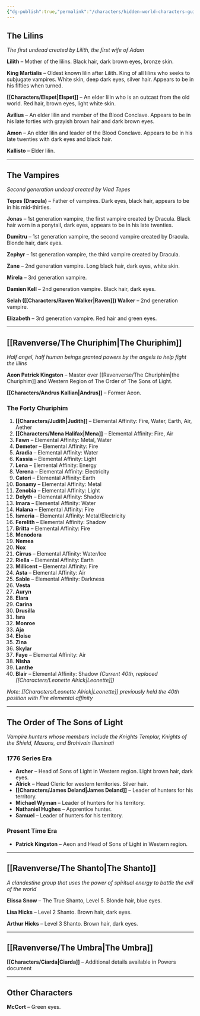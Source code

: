 ```yaml
---
{"dg-publish":true,"permalink":"/characters/hidden-world-characters-guide/"}
---
```



## The Lilins

_The first undead created by Lilith, the first wife of Adam_

**Lilith** – Mother of the lilins. Black hair, dark brown eyes, bronze skin.

**King Martialis** – Oldest known lilin after Lilith. King of all lilins who seeks to subjugate vampires. White skin, deep dark eyes, silver hair. Appears to be in his fifties when turned.

**[[Characters/Elspet\|Elspet]]** – An elder lilin who is an outcast from the old world. Red hair, brown eyes, light white skin.

**Avilius** – An elder lilin and member of the Blood Conclave. Appears to be in his late forties with grayish brown hair and dark brown eyes.

**Amon** – An elder lilin and leader of the Blood Conclave. Appears to be in his late twenties with dark eyes and black hair.

**Kallisto** – Elder lilin.

---

## The Vampires

_Second generation undead created by Vlad Tepes_

**Tepes (Dracula)** – Father of vampires. Dark eyes, black hair, appears to be in his mid-thirties.

**Jonas** – 1st generation vampire, the first vampire created by Dracula. Black hair worn in a ponytail, dark eyes, appears to be in his late twenties.

**Dumitru** – 1st generation vampire, the second vampire created by Dracula. Blonde hair, dark eyes.

**Zephyr** – 1st generation vampire, the third vampire created by Dracula.

**Zane** – 2nd generation vampire. Long black hair, dark eyes, white skin.

**Mirela** – 3rd generation vampire.

**Damien Kell** – 2nd generation vampire. Black hair, dark eyes.

**Selah ([[Characters/Raven Walker\|Raven]]) Walker** – 2nd generation vampire.

**Elizabeth** – 3rd generation vampire. Red hair and green eyes.

---

## [[Ravenverse/The Churiphim\|The Churiphim]]

_Half angel, half human beings granted powers by the angels to help fight the lilins_

**Aeon Patrick Kingston** – Master over [[Ravenverse/The Churiphim\|the Churiphim]] and Western Region of The Order of The Sons of Light.

**[[Characters/Andrus Kallian\|Andrus]]** – Former Aeon.

### The Forty Churiphim

1. **[[Characters/Judith\|Judith]]** – Elemental Affinity: Fire, Water, Earth, Air, Aether
2. **[[Characters/Mena Halifax\|Mena]]** – Elemental Affinity: Fire, Air
3. **Fawn** – Elemental Affinity: Metal, Water
4. **Demeter** – Elemental Affinity: Fire
5. **Aradia** – Elemental Affinity: Water
6. **Kassia** – Elemental Affinity: Light
7. **Lena** – Elemental Affinity: Energy
8. **Verena** – Elemental Affinity: Electricity
9. **Catori** – Elemental Affinity: Earth
10. **Bonamy** – Elemental Affinity: Metal
11. **Zenobia** – Elemental Affinity: Light
12. **Delyth** – Elemental Affinity: Shadow
13. **Imara** – Elemental Affinity: Water
14. **Halana** – Elemental Affinity: Fire
15. **Ismeria** – Elemental Affinity: Metal/Electricity
16. **Ferelith** – Elemental Affinity: Shadow
17. **Britta** – Elemental Affinity: Fire
18. **Menodora**
19. **Nemea**
20. **Nox**
21. **Cirrus** – Elemental Affinity: Water/Ice
22. **Riella** – Elemental Affinity: Earth
23. **Millicent** – Elemental Affinity: Fire
24. **Asta** – Elemental Affinity: Air
25. **Sable** – Elemental Affinity: Darkness
26. **Vesta**
27. **Auryn**
28. **Elara**
29. **Carina**
30. **Drusilla**
31. **Isra**
32. **Monroe**
33. **Aja**
34. **Eloise**
35. **Zina**
36. **Skylar**
37. **Faye** – Elemental Affinity: Air
38. **Nisha**
39. **Lanthe**
40. **Blair** – Elemental Affinity: Shadow _(Current 40th, replaced [[Characters/Leonette Alrick\|Leonette]])_

_Note: [[Characters/Leonette Alrick\|Leonette]] previously held the 40th position with Fire elemental affinity_

---

## The Order of The Sons of Light

_Vampire hunters whose members include the Knights Templar, Knights of the Shield, Masons, and Brohivain Illuminati_

### 1776 Series Era

- **Archer** – Head of Sons of Light in Western region. Light brown hair, dark eyes.
- **Alrick** – Head Cleric for western territories. Silver hair.
- **[[Characters/James Deland\|James Deland]]** – Leader of hunters for his territory.
- **Michael Wyman** – Leader of hunters for his territory.
- **Nathaniel Hughes** – Apprentice hunter.
- **Samuel** – Leader of hunters for his territory.

### Present Time Era

- **Patrick Kingston** – Aeon and Head of Sons of Light in Western region.

---

## [[Ravenverse/The Shanto\|The Shanto]]

_A clandestine group that uses the power of spiritual energy to battle the evil of the world_

**Elissa Snow** – The True Shanto, Level 5. Blonde hair, blue eyes.

**Lisa Hicks** – Level 2 Shanto. Brown hair, dark eyes.

**Arthur Hicks** – Level 3 Shanto. Brown hair, dark eyes.

---

## [[Ravenverse/The Umbra\|The Umbra]]

**[[Characters/Ciarda\|Ciarda]]** – Additional details available in Powers document

---

## Other Characters

**McCort** – Green eyes.